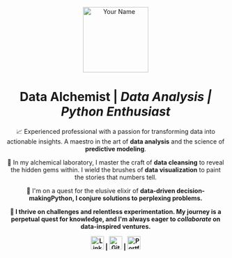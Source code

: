<p align="center"><img src="your-profile-image-url" alt="Your Name" height="150px"></p>

<h1 align="center"><b>Data Alchemist</b> | <i>Data Analysis | Python Enthusiast</i></h1>

<p align="center">
  📈 Experienced professional with a passion for transforming data into actionable insights. A maestro in the art of <b>data analysis</b> and the science of <b>predictive modeling</b>.
</p>

<p align="center">
  💼 In my alchemical laboratory, I master the craft of <b>data cleansing</b> to reveal the hidden gems within. I wield the brushes of <b>data visualization</b> to paint the stories that numbers tell.
</p>

<p align="center">
  🎯 I'm on a quest for the elusive elixir of <b>data-driven decision-making</b. With the power of <i>Python</i>, I conjure solutions to perplexing problems.
</p>

<p align="center">
  🚀 I thrive on challenges and relentless experimentation. My journey is a perpetual quest for knowledge, and I'm always eager to <i>collaborate</i> on data-inspired ventures.
</p>

<p align="center">
  <a href="https://www.linkedin.com/in/mutahar-hussain/"><img src="linkedin-icon.png" alt="LinkedIn Profile" width="30px"></a> | <a href="https://github.com/yourgithubprofile"><img src="github-icon.png" alt="GitHub Profile" width="30px"></a> | <a href="your-portfolio-website"><img src="portfolio-icon.png" alt="Portfolio" width="30px"></a>
</p>
